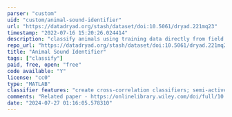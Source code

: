 ```yaml
---
parser: "custom"
uid: "custom/animal-sound-identifier"
url: "https://datadryad.org/stash/dataset/doi:10.5061/dryad.221mq23"
timestamp: "2022-07-16 15:20:26.024414"
description: "classify animals using training data directly from field recordings, without reference libraries"
repo_url: "https://datadryad.org/stash/dataset/doi:10.5061/dryad.221mq23"
title: "Animal Sound Identifier"
tags: ["classify"]
paid, free, open: "free"
code available: "Y"
license: "cc0"
type: "MATLAB"
classifier features: "create cross-correlation classifiers; semi-active learning approach to create classifiers with little initial training data"
comments: "Related paper - https://onlinelibrary.wiley.com/doi/full/10.1111/ele.13092"
date: "2024-07-27 01:16:05.578310"
---
```


